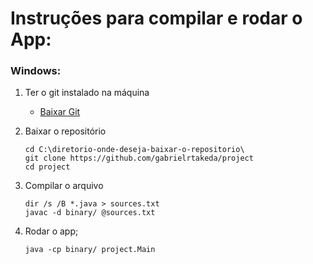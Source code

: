 # Instruções para compilar e rodar o App:

### Windows:

1. Ter o git instalado na máquina
    * [Baixar Git](http://git-scm.com/downloads)

2. Baixar o repositório
    ```
    cd C:\diretorio-onde-deseja-baixar-o-repositorio\
    git clone https://github.com/gabrielrtakeda/project
    cd project
    ```

3. Compilar o arquivo
    ```
    dir /s /B *.java > sources.txt
    javac -d binary/ @sources.txt
    ```

4. Rodar o app;
    ```
    java -cp binary/ project.Main
    ```
